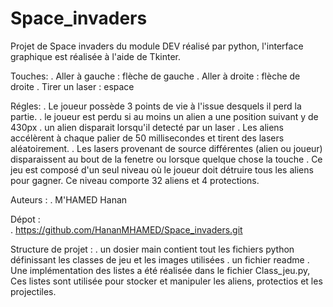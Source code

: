 # Space_invaders
Projet de Space invaders du module DEV réalisé par python, 
l'interface graphique est réalisée à l'aide de Tkinter.

Touches:
 . Aller à gauche : flèche de gauche
 . Aller à droite : flèche de droite
 . Tirer un laser : espace

Régles:
  . Le joueur possède 3 points de vie à l'issue desquels il perd la partie.
  . le joueur est perdu si au moins un alien a une position suivant y de 430px
  . un alien disparait lorsqu'il detecté par un laser 
  . Les aliens accélèrent à chaque palier de 50 millisecondes et tirent des lasers aléatoirement.
  . Les lasers provenant de source différentes (alien ou joueur) disparaissent au bout
     de la fenetre ou lorsque quelque chose la touche
  . Ce jeu est composé d'un seul niveau où le joueur doit détruire tous les aliens pour gagner. Ce niveau comporte 32 aliens et 4 protections.

Auteurs :
  . M'HAMED Hanan

Dépot :  
  . https://github.com/HananMHAMED/Space_invaders.git

Structure de projet : 
   . un dosier main contient tout les fichiers python définissant les classes de jeu et les images utilisées
   . un fichier readme 
   . Une implémentation des listes  a été réalisée dans le fichier Class_jeu.py, 
   Ces listes sont utilisée pour stocker et manipuler les aliens, protectios et les projectiles.

